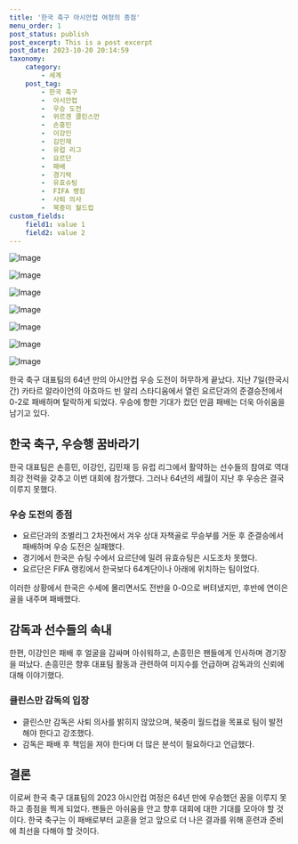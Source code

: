 ```yaml
---
title: '한국 축구 아시안컵 여정의 종점'
menu_order: 1
post_status: publish
post_excerpt: This is a post excerpt
post_date: 2023-10-20 20:14:59
taxonomy:
    category:
        - 세계
    post_tag:
        - 한국 축구
        -  아시안컵
        -  우승 도전
        -  위르겐 클린스만
        -  손흥민
        -  이강인
        -  김민재
        -  유럽 리그
        -  요르단
        -  패배
        -  경기력
        -  유효슈팅
        -  FIFA 랭킹
        -  사퇴 의사
        -  북중미 월드컵
custom_fields:
    field1: value 1
    field2: value 2
---
```


![Image](https://imgnews.pstatic.net/image/025/2024/02/07/0003340175_001_20240207061601071.jpg?type=w647)

![Image](https://imgnews.pstatic.net/image/025/2024/02/07/0003340175_002_20240207061601100.jpg?type=w647)

![Image](https://imgnews.pstatic.net/image/025/2024/02/07/0003340175_003_20240207061601124.jpg?type=w647)

![Image](https://imgnews.pstatic.net/image/025/2024/02/07/0003340175_004_20240207061601148.jpg?type=w647)

![Image](https://imgnews.pstatic.net/image/025/2024/02/07/0003340175_005_20240207061601176.jpg?type=w647)

![Image](https://imgnews.pstatic.net/image/025/2024/02/07/0003340175_006_20240207061601200.jpg?type=w647)

![Image](https://imgnews.pstatic.net/image/025/2024/02/07/0003340175_007_20240207061601225.jpg?type=w647)


한국 축구 대표팀의 64년 만의 아시안컵 우승 도전이 허무하게 끝났다. 지난 7일(한국시간) 카타르 알라이언의 아흐마드 빈 알리 스타디움에서 열린 요르단과의 준결승전에서 0-2로 패배하며 탈락하게 되었다. 우승에 향한 기대가 컸던 만큼 패배는 더욱 아쉬움을 남기고 있다.

## 한국 축구, 우승행 꿈바라기
한국 대표팀은 손흥민, 이강인, 김민재 등 유럽 리그에서 활약하는 선수들의 참여로 역대 최강 전력을 갖추고 이번 대회에 참가했다. 그러나 64년의 세월이 지난 후 우승은 결국 이루지 못했다. 

### 우승 도전의 종점
- 요르단과의 조별리그 2차전에서 겨우 상대 자책골로 무승부를 거둔 후 준결승에서 패배하며 우승 도전은 실패했다.
- 경기에서 한국은 슈팅 수에서 요르단에 밀려 유효슈팅은 시도조차 못했다.
- 요르단은 FIFA 랭킹에서 한국보다 64계단이나 아래에 위치하는 팀이었다.

이러한 상황에서 한국은 수세에 몰리면서도 전반을 0-0으로 버텨냈지만, 후반에 연이은 골을 내주며 패배했다.

## 감독과 선수들의 속내
한편, 이강인은 패배 후 얼굴을 감싸며 아쉬워하고, 손흥민은 팬들에게 인사하며 경기장을 떠났다. 손흥민은 향후 대표팀 활동과 관련하여 미지수를 언급하며 감독과의 신뢰에 대해 이야기했다.

### 클린스만 감독의 입장
- 클린스만 감독은 사퇴 의사를 밝히지 않았으며, 북중미 월드컵을 목표로 팀이 발전해야 한다고 강조했다.
- 감독은 패배 후 책임을 져야 한다며 더 많은 분석이 필요하다고 언급했다.

## 결론
이로써 한국 축구 대표팀의 2023 아시안컵 여정은 64년 만에 우승했던 꿈을 이루지 못하고 종점을 찍게 되었다. 팬들은 아쉬움을 안고 향후 대회에 대한 기대를 모아야 할 것이다. 한국 축구는 이 패배로부터 교훈을 얻고 앞으로 더 나은 결과를 위해 훈련과 준비에 최선을 다해야 할 것이다.
